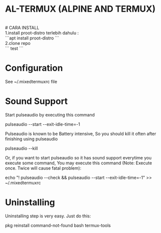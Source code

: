 AL-TERMUX (ALPINE AND TERMUX)
=============================
<br>
# CARA INSTALL<br>
1.install proot-distro terlebih dahulu :</br>
```apt install proot-distro
```
<br>
2.clone repo <br>
```
test
```
<br>

Configuration
=============
See ~/.mixedtermuxrc file

Sound Support
=============
Start pulseaudio by executing this command

  pulseaudio --start --exit-idle-time=-1

Pulseaudio is known to be Battery intensive, So you should kill it often after finishing using pulseaudio

  pulseaudio --kill

Or, if you want to start pulseaudio so it has sound support everytime you execute some command, You may execute this command (Note: Execute once. Twice will cause fatal problem):

  echo "! pulseaudio --check && pulseaudio --start --exit-idle-time=-1" >> ~/.mixedtermuxrc

Uninstalling
============
Uninstalling step is very easy. Just do this:

  pkg reinstall command-not-found bash termux-tools
